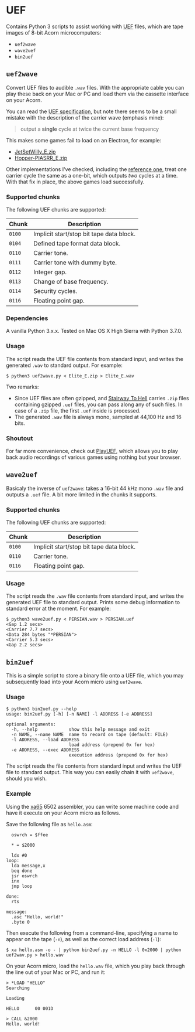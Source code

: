 # UEF

Contains Python 3 scripts to assist working with [UEF](https://en.wikipedia.org/wiki/Unified_Emulator_Format)
files, which are tape images of 8-bit Acorn microcomputers:

* `uef2wave`
* `wave2uef`
* `bin2uef`

## `uef2wave`

Convert UEF files to audible `.wav` files. With the appropriate cable you can
play these back on your Mac or PC and load them via the cassette interface on
your Acorn.

You can read the [UEF specification](http://electrem.emuunlim.com/UEFSpecs.htm),
but note there seems to be a small mistake with the description of the carrier
wave (emphasis mine):

> output a **single** cycle at twice the current base frequency

This makes some games fail to load on an Electron, for example:

* [JetSetWilly_E.zip](https://www.stairwaytohell.com/electron/uefarchive/Tynesoft/JetSetWilly_E.zip)
* [Hopper-PIASRR_E.zip](https://www.stairwaytohell.com/electron/uefarchive/SuperiorReRelease/Hopper-PIASRR_E.zip)

Other implementations I've checked, including the [reference one](https://github.com/TomHarte/CLK/blob/master/Storage/Tape/Formats/TapeUEF.cpp),
treat one carrier cycle the same as a one-bit, which outputs _two_ cycles at a
time. With that fix in place, the above games load successfully.

### Supported chunks

The following UEF chunks are supported:

Chunk  | Description
-------|------------
`0100` | Implicit start/stop bit tape data block.
`0104` | Defined tape format data block.
`0110` | Carrier tone.
`0111` | Carrier tone with dummy byte.
`0112` | Integer gap.
`0113` | Change of base frequency.
`0114` | Security cycles.
`0116` | Floating point gap.

### Dependencies

A vanilla Python 3.x.x. Tested on Mac OS X High Sierra with Python 3.7.0.

### Usage

The script reads the UEF file contents from standard input, and writes the
generated `.wav` to standard output.  For example:

```
$ python3 uef2wave.py < Elite_E.zip > Elite_E.wav
```

Two remarks:

* Since UEF files are often gzipped, and [Stairway To Hell](https://www.stairwaytohell.com)
  carries `.zip` files containing gzipped `.uef` files, you can pass along any
  of such files. In case of a `.zip` file, the first `.uef` inside is processed.
* The generated `.wav` file is always mono, sampled at 44,100 Hz and 16 bits.

### Shoutout

For far more convenience, check out [PlayUEF](http://www.8bitkick.cc/playuef.html),
which allows you to play back audio recordings of various games using nothing
but your browser.

## `wave2uef`

Basicaly the inverse of `uef2wave`: takes a 16-bit 44 kHz mono `.wav` file and
outputs a `.uef` file. A bit more limited in the chunks it supports.

### Supported chunks

The following UEF chunks are supported:

Chunk  | Description
-------|------------
`0100` | Implicit start/stop bit tape data block.
`0110` | Carrier tone.
`0116` | Floating point gap.

### Usage

The script reads the `.wav` file contents from standard input, and writes the
generated UEF file to standard output. Prints some debug information to
standard error at the moment. For example:

```
$ python3 wave2uef.py < PERSIAN.wav > PERSIAN.uef
<Gap 1.2 secs>
<Carrier 7.7 secs>
<Data 284 bytes "*PERSIAN">
<Carrier 5.3 secs>
<Gap 2.2 secs>
```

## `bin2uef`

This is a simple script to store a binary file onto a UEF file, which you may
subsequently load into your Acorn micro using `uef2wave`.

### Usage

```
$ python3 bin2uef.py --help
usage: bin2uef.py [-h] [-n NAME] -l ADDRESS [-e ADDRESS]

optional arguments:
  -h, --help            show this help message and exit
  -n NAME, --name NAME  name to record on tape (default: FILE)
  -l ADDRESS, --load ADDRESS
                        load address (prepend 0x for hex)
  -e ADDRESS, --exec ADDRESS
                        execution address (prepend 0x for hex)
```

The script reads the file contents from standard input and writes the UEF file
to standard output. This way you can easily chain it with `uef2wave`, should you
wish.

### Example

Using the [xa65](http://www.floodgap.com/retrotech/xa/) 6502 assembler, you can
write some machine code and have it execute on your Acorn micro as follows.

Save the following file as `hello.asm`:

```
  oswrch = $ffee

  * = $2000

  ldx #0
loop: 
  lda message,x
  beq done
  jsr oswrch
  inx
  jmp loop
  
done:
  rts

message:
  .asc "Hello, world!"
  .byte 0
```

Then execute the following from a command-line, specifying a name to appear on
the tape (`-n`), as well as the correct load address (`-l`):

```
$ xa hello.asm -o - | python bin2uef.py -n HELLO -l 0x2000 | python uef2wav.py > hello.wav
```

On your Acorn micro, load the `hello.wav` file, which you play back through the
line out of your Mac or PC, and run it:

```
> *LOAD "HELLO"
Searching

Loading

HELLO      00 001D

> CALL &2000
Hello, world!
```

